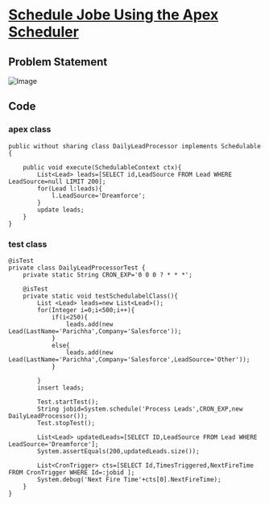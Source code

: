# [Schedule Jobe Using the Apex Scheduler](https://trailhead.salesforce.com/content/learn/modules/asynchronous_apex/async_apex_scheduled?trailmix_creator_id=trailblazerconnect&trailmix_slug=salesforce-developer-catalyst)

## Problem Statement

![Image](https://github.com/DeependraParichha1004/Trailhead-Solutions/blob/main/Img/asynchronous_apex_5.PNG)

## Code

### apex class
```
public without sharing class DailyLeadProcessor implements Schedulable {

    public void execute(SchedulableContext ctx){
        List<Lead> leads=[SELECT id,LeadSource FROM Lead WHERE LeadSource=null LIMIT 200];
        for(Lead l:leads){
            l.LeadSource='Dreamforce';
        }
        update leads;
    }
}

```
### test class

```
@isTest
private class DailyLeadProcessorTest {
    private static String CRON_EXP='0 0 0 ? * * *';
     
    @isTest 
    private static void testSchedulabelClass(){
        List <Lead> leads=new List<Lead>();
        for(Integer i=0;i<500;i++){
            if(i<250){
                leads.add(new Lead(LastName='Parichha',Company='Salesforce'));
            }
            else{
                leads.add(new Lead(LastName='Parichha',Company='Salesforce',LeadSource='Other'));
            }
            
        }
        insert leads;
        
        Test.startTest();
        String jobid=System.schedule('Process Leads',CRON_EXP,new DailyLeadProcessor());
        Test.stopTest();
        
        List<Lead> updatedLeads=[SELECT ID,LeadSource FROM Lead WHERE LeadSource='Dreamforce'];
        System.assertEquals(200,updatedLeads.size());
        
        List<CronTrigger> cts=[SELECT Id,TimesTriggered,NextFireTime FROM CronTrigger WHERE Id=:jobid ];
        System.debug('Next Fire Time'+cts[0].NextFireTime);
    }
}

```


